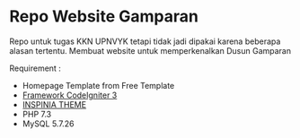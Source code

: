 # Repo Website Gamparan

Repo untuk tugas KKN UPNVYK tetapi tidak jadi dipakai karena beberapa alasan tertentu.
Membuat website untuk memperkenalkan Dusun Gamparan

Requirement :
- Homepage Template from Free Template
- [Framework CodeIgniter 3](https://codeigniter.com/)
- [INSPINIA THEME](https://wrapbootstrap.com/theme/inspinia-responsive-admin-theme-WB0R5L90S)
- PHP 7.3
- MySQL 5.7.26

